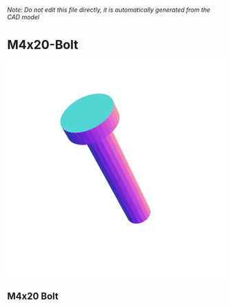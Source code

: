 ###### Note: Do not edit this file directly, it is automatically generated from the CAD model

# M4x20-Bolt

![](/project.svg)

## M4x20 Bolt


